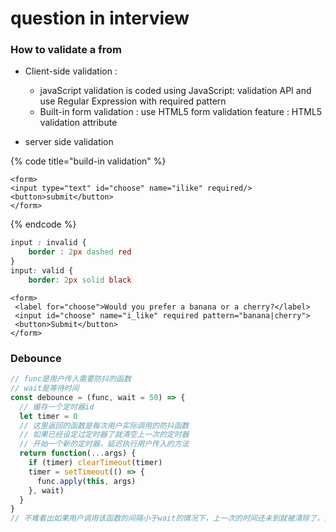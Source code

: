 # question in interview

### How to validate a from

* Client-side validation :  

  * javaScript validation is coded using JavaScript: validation API and use Regular Expression with required pattern
  * Built-in form validation : use HTML5 form validation feature : HTML5 validation attribute 

* server side validation

{% code title="build-in validation" %}
```markup
<form>
<input type="text" id="choose" name="ilike" required/>
<button>submit</button>
</form>
```
{% endcode %}

```css
input : invalid {
    border : 2px dashed red
}
input: valid {
    border: 2px solid black
```

```markup
<form>  
 <label for="choose">Would you prefer a banana or a cherry?</label> 
 <input id="choose" name="i_like" required pattern="banana|cherry"> 
 <button>Submit</button>
</form>    
```

### Debounce

```javascript
// func是用户传入需要防抖的函数
// wait是等待时间
const debounce = (func, wait = 50) => {
  // 缓存一个定时器id
  let timer = 0
  // 这里返回的函数是每次用户实际调用的防抖函数
  // 如果已经设定过定时器了就清空上一次的定时器
  // 开始一个新的定时器，延迟执行用户传入的方法
  return function(...args) {
    if (timer) clearTimeout(timer)
    timer = setTimeout(() => {
      func.apply(this, args)
    }, wait)
  }
}
// 不难看出如果用户调用该函数的间隔小于wait的情况下，上一次的时间还未到就被清除了，并不会执行函数

```

